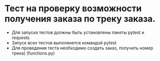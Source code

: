 # Тест на проверку возможности получения заказа по треку заказа.

- Для запуска тестов должны быть установлены пакеты pytest и requests
- Запуск всех тестов выполянется командой pytest
- Для проведения теста необходимо создать заказ, получить номер трека) 
(functions.py)

